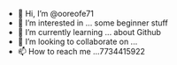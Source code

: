 - 👋 Hi, I’m @ooreofe71
- 👀 I’m interested in ... some beginner stuff
- 🌱 I’m currently learning ... about Github
- 💞️ I’m looking to collaborate on ...
- 📫 How to reach me ...7734415922

<!---
ooreofe71/ooreofe71 is a ✨ special ✨ repository because its `README.md` (this file) appears on your GitHub profile.
You can click the Preview link to take a look at your changes.
--->
